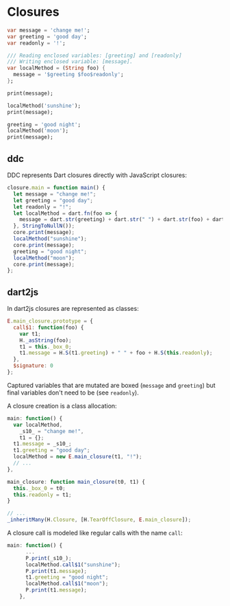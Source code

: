 # Closures


```dart
var message = 'change me!';
var greeting = 'good day';
var readonly = '!';

/// Reading enclosed variables: [greeting] and [readonly]
/// Writing enclosed variable: [message].
var localMethod = (String foo) {
  message = '$greeting $foo$readonly';
};

print(message);

localMethod('sunshine');
print(message);

greeting = 'good night';
localMethod('moon');
print(message);
```

## ddc

DDC represents Dart closures directly with JavaScript closures:
```js
closure.main = function main() {
  let message = "change me!";
  let greeting = "good day";
  let readonly = "!";
  let localMethod = dart.fn(foo => {
    message = dart.str(greeting) + dart.str(" ") + dart.str(foo) + dart.str(readonly);
  }, StringToNullN());
  core.print(message);
  localMethod("sunshine");
  core.print(message);
  greeting = "good night";
  localMethod("moon");
  core.print(message);
};
```

## dart2js

In dart2js closures are represented as classes:
```js
E.main_closure.prototype = {
  call$1: function(foo) {
    var t1;
    H._asString(foo);
    t1 = this._box_0;
    t1.message = H.S(t1.greeting) + " " + foo + H.S(this.readonly);
  },
  $signature: 0
};
```

Captured variables that are mutated are boxed (`message` and `greeting`) but final
variables don't need to be (see `readonly`).

A closure creation is a class allocation:

```js
main: function() {
  var localMethod,
    _s10_ = "change me!",
    t1 = {};
  t1.message = _s10_;
  t1.greeting = "good day";
  localMethod = new E.main_closure(t1, "!");
  // ...
},

main_closure: function main_closure(t0, t1) {
  this._box_0 = t0;
  this.readonly = t1;
}

// ...
_inheritMany(H.Closure, [H.TearOffClosure, E.main_closure]);
```

A closure call is modeled like regular calls with the name `call`:
```js
main: function() {
      ...
      P.print(_s10_);
      localMethod.call$1("sunshine");
      P.print(t1.message);
      t1.greeting = "good night";
      localMethod.call$1("moon");
      P.print(t1.message);
    },

```
